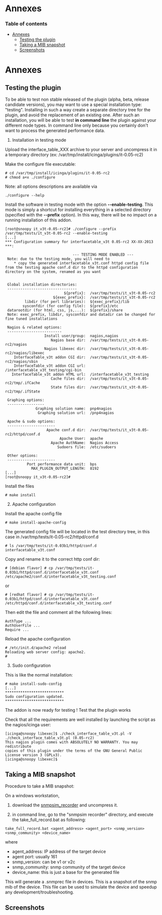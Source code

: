 # **Annexes**

### Table of contents

*   [Annexes](#Annexes)
    *   [Testing the plugin](#Testing_the_plugin)
    *   [Taking a MIB snapshot](#Taking_a_MIB_snapshot)
    *   [Screenshots](#Screenshots)

# Annexes

## Testing the plugin

To be able to test non stable released of the plugin (alpha, beta, release candidate versions), you may want to use a special installation type: "testing". Installing in such a way create a separate directory tree for the plugin, and avoid the replacement of an existing one. After such an installation, you will be able to test **in command line** the plugin against your different node types. In command line only because you certainly don't want to process the generated performance data.


1. Installation in testing mode

  Upload the interface\_table\_XXX archive to your server and uncompress it in a temporary directory (ex: /var/tmp/install/icinga/plugins/it-0.05-rc2)

  Make the configure file executable:

  ```
  # cd /var/tmp/install/icinga/plugins/it-0.05-rc2
  # chmod a+x ./configure
  ```

  Note: all options descriptions are available via

  ```
  ./configure --help
  ```

  Install the software in testing mode with the option **\--enable-testing**. This mode is simply a shortcut for installing everything in a selected directory (specified with the **\--prefix** option). In this way, there will be no impact on a running installation of this addon.

```
[root@snoopy it_v3t-0.05-rc2]# ./configure --prefix /var/tmp/tests/it_v3t-0.05-rc2 --enable-testing
[...]
*** Configuration summary for interfacetable_v3t 0.05-rc2 XX-XX-2013 ***:

                               --- TESTING MODE ENABLED ---
 Note: due to the testing mode, you will need to
    * copy the generated interfacetable_v3t.conf httpd config file from the testing apache conf.d dir to the httpd configuration directory on the system, renamed as you want


 Global installation directories:
 --------------------------------
                           ${prefix}:  /var/tmp/tests/it_v3t-0.05-rc2
                      ${exec_prefix}:  /var/tmp/tests/it_v3t-0.05-rc2
         libdir (for perl libraries):  ${exec_prefix}/lib
        sysconfdir (for config file):  ${prefix}/etc
 datarootdir (for html, css, js,...):  ${prefix}/share
 Note: exec_prefix, libdir, sysconfdir and datadir can be changed for fine tuned installations

 Nagios & related options:
 -------------------------
                  Install user/group:  nagios,nagios
                     Nagios base dir:  /var/tmp/tests/it_v3t-0.05-rc2/nagios
                  Nagios libexec dir:  /var/tmp/tests/it_v3t-0.05-rc2/nagios/libexec
    InterfaceTable_v3t addon CGI dir:  /var/tmp/tests/it_v3t-0.05-rc2/nagios/sbin
    InterfaceTable_v3t addon CGI url:  /interfacetable_v3t_testing/cgi-bin
   InterfaceTable_v3t addon HTML url:  /interfacetable_v3t_testing
                     Cache files dir:  /var/tmp/tests/it_v3t-0.05-rc2/tmp/.ifCache
                     State files dir:  /var/tmp/tests/it_v3t-0.05-rc2/tmp/.ifState

 Graphing options:
 -----------------
              Graphing solution name:  pnp4nagios
               Graphing solution url:  /pnp4nagios

 Apache & sudo options:
 ----------------------
                   Apache conf.d dir:  /var/tmp/tests/it_v3t-0.05-rc2/httpd/conf.d
                         Apache User:  apache
                     Apache AuthName:  Nagios Access
                        Sudoers file:  /etc/sudoers

 Other options:
 ----------------------
          Port performance data unit:  bps
            MAX_PLUGIN_OUTPUT_LENGTH:  8192
[...]
[root@snoopy it_v3t-0.05-rc2]#
```

  Install the files

  ```
  # make install
  ```


2. Apache configuration

  Install the apache config file

  ```
  # make install-apache-config
  ```

  The generated config file will be located in the test directory tree, in this case in /var/tmp/tests/it-0.05-rc2/httpd/conf.d

  ```
  # ls /var/tmp/tests/it-0.03b1/httpd/conf.d
  interfacetable_v3t.conf
  ```

  Copy and rename it to the correct http conf dir:

  ```
  # [debian flavor] # cp /var/tmp/tests/it-0.03b1/httpd/conf.d/interfacetable_v3t.conf /etc/apache2/conf.d/interfacetable_v3t_testing.conf
  ```

  or

  ```
  # [redhat flavor] # cp /var/tmp/tests/it-0.03b1/httpd/conf.d/interfacetable_v3t.conf /etc/httpd/conf.d/interfacetable_v3t_testing.conf
  ```

  Then edit the file and comment all the following lines:

  ```
  AuthType ...
  AuthUserFile ...
  Require ...
  ```

  Reload the apache configuration

  ```
  # /etc/init.d/apache2 reload
  Reloading web server config: apache2.
  #
  ```

3. Sudo configuration

  This is like the normal installation:

  ```
  # make install-sudo-config
  [...]
  ***************************
  Sudo configuration updated.
  ***************************
  ```

  The addon is now ready for testing !
  Test that the plugin works

  Check that all the requirements are well installed by launching the script as the nagios/icinga user:

  ```
  [icinga@snoopy libexec]$ ./check_interface_table_v3t.pl -V
  ./check_interface_table_v3t.pl (0.05-rc2)
  This nagios plugin comes with ABSOLUTELY NO WARRANTY. You may redistribute
  copies of this plugin under the terms of the GNU General Public License version 3 (GPLv3).
  [icinga@snoopy libexec]$
  ```

## Taking a MIB snapshot

Procedure to take a MIB snapshot:

On a windows workstation,

1. download the [snmpsim_recorder](https://github.com/Tontonitch/interfacetable_v3t/blob/tools-sim-recorder/tools/snmpsim_recorder-v1.00.zip) and uncompress it.

2. in command line, go to the "snmpsim recorder" directory, and execute the take_full_record.bat as following:

```
take_full_record.bat <agent_address> <agent_port> <snmp_version> <snmp_community> <device_name>
```

where

*   agent\_address: IP address of the target device
*   agent port: usually 161
*   snmp\_version: can be v1 or v2c
*   snmp\_community: snmp community of the target device
*   device\_name: this is just a base for the generated file

This will generate a .snmprec file in devices. This is a snapshot of the snmp mib of the device. This file can be used to simulate the device and speedup any development/troubleshooting.

## Screenshots
